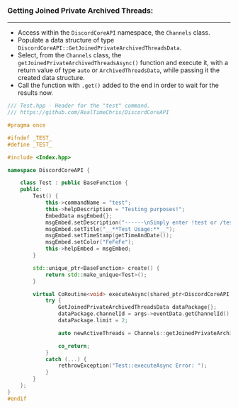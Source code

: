 ### **Getting Joined Private Archived Threads:**
---
- Access within the `DiscordCoreAPI` namespace, the `Channels` class.
- Populate a data structure of type `DiscordCoreAPI::GetJoinedPrivateArchivedThreadsData`.
- Select, from the `Channels` class, the `getJoinedPrivateArchivedThreadsAsync()` function and execute it, with a return value of type `auto` or `ArchivedThreadsData`, while passing it the created data structure.
- Call the function with `.get()` added to the end in order to wait for the results now.

```cpp
/// Test.hpp - Header for the "test" command.
/// https://github.com/RealTimeChris/DiscordCoreAPI

#pragma once

#ifndef _TEST_
#define _TEST_

#include <Index.hpp>

namespace DiscordCoreAPI {

	class Test : public BaseFunction {
	public:
		Test() {
			this->commandName = "test";
			this->helpDescription = "Testing purposes!";
			EmbedData msgEmbed{};
			msgEmbed.setDescription("------\nSimply enter !test or /test!\n------");
			msgEmbed.setTitle("__**Test Usage:**__");
			msgEmbed.setTimeStamp(getTimeAndDate());
			msgEmbed.setColor("FeFeFe");
			this->helpEmbed = msgEmbed;
		}

		std::unique_ptr<BaseFunction> create() {
			return std::make_unique<Test>();
		}

		virtual CoRoutine<void> executeAsync(shared_ptr<DiscordCoreAPI::BaseFunctionArguments> args) {
			try {
				GetJoinedPrivateArchivedThreadsData dataPackage{};
				dataPackage.channelId = args->eventData.getChannelId();
				dataPackage.limit = 2;

				auto newActiveThreads = Channels::getJoinedPrivateArchivedThreadsAsync(dataPackage).get();

				co_return;
			}
			catch (...) {
				rethrowException("Test::executeAsync Error: ");
			}
		}
	};
}
#endif
```
